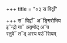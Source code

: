 +++
title = "०३ स विद्वाँ"

+++
स᳓ विद्वाँ᳓ अ᳓ङ्गिरोभिय  
इ᳓न्द्रो गा᳓ अवृणोद् अ᳓प  
स्तुषे᳓ त᳓द् अस्य पउं᳓सियम्